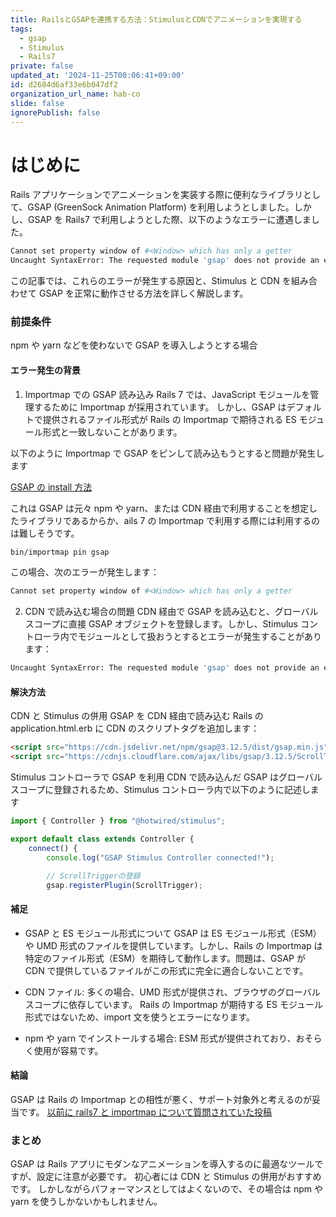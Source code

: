 ```yaml
---
title: RailsとGSAPを連携する方法：StimulusとCDNでアニメーションを実現する
tags:
  - gsap
  - Stimulus
  - Rails7
private: false
updated_at: '2024-11-25T00:06:41+09:00'
id: d2684d6af33e6b047df2
organization_url_name: hab-co
slide: false
ignorePublish: false
---
```


# はじめに

Rails アプリケーションでアニメーションを実装する際に便利なライブラリとして、GSAP (GreenSock Animation Platform) を利用しようとしました。しかし、GSAP を Rails7 で利用しようとした際、以下のようなエラーに遭遇しました。

```bash
Cannot set property window of #<Window> which has only a getter
Uncaught SyntaxError: The requested module 'gsap' does not provide an export named 'gsap'

```

この記事では、これらのエラーが発生する原因と、Stimulus と CDN を組み合わせて GSAP を正常に動作させる方法を詳しく解説します。

### 前提条件

npm や yarn などを使わないで GSAP を導入しようとする場合

#### エラー発生の背景

1. Importmap での GSAP 読み込み
   Rails 7 では、JavaScript モジュールを管理するために Importmap が採用されています。
   しかし、GSAP はデフォルトで提供されるファイル形式が Rails の Importmap で期待される ES モジュール形式と一致しないことがあります。

以下のように Importmap で GSAP をピンして読み込もうとすると問題が発生します

[GSAP の install 方法](https://gsap.com/docs/v3/Installation?tab=yarn&module=esm&method=private+registry&tier=free&club=false&require=false&trial=true)

これは GSAP は元々 npm や yarn、または CDN 経由で利用することを想定したライブラリであるからか、ails 7 の Importmap で利用する際には利用するのは難しそうです。

```bash
bin/importmap pin gsap
```

この場合、次のエラーが発生します：

```bash
Cannot set property window of #<Window> which has only a getter
```

2. CDN で読み込む場合の問題
   CDN 経由で GSAP を読み込むと、グローバルスコープに直接 GSAP オブジェクトを登録します。しかし、Stimulus コントローラ内でモジュールとして扱おうとするとエラーが発生することがあります：

```sh
Uncaught SyntaxError: The requested module 'gsap' does not provide an export named 'gsap'
```

#### 解決方法

CDN と Stimulus の併用
GSAP を CDN 経由で読み込む
Rails の application.html.erb に CDN のスクリプトタグを追加します：

```html
<script src="https://cdn.jsdelivr.net/npm/gsap@3.12.5/dist/gsap.min.js"></script>
<script src="https://cdnjs.cloudflare.com/ajax/libs/gsap/3.12.5/ScrollTrigger.min.js"></script>
```

Stimulus コントローラで GSAP を利用
CDN で読み込んだ GSAP はグローバルスコープに登録されるため、Stimulus コントローラ内で以下のように記述します

```javascript
import { Controller } from "@hotwired/stimulus";

export default class extends Controller {
	connect() {
		console.log("GSAP Stimulus Controller connected!");

		// ScrollTriggerの登録
		gsap.registerPlugin(ScrollTrigger);


```

#### 補足

- GSAP と ES モジュール形式について
  GSAP は ES モジュール形式（ESM）や UMD 形式のファイルを提供しています。しかし、Rails の Importmap は特定のファイル形式（ESM）を期待して動作します。問題は、GSAP が CDN で提供しているファイルがこの形式に完全に適合しないことです。

- CDN ファイル:
  多くの場合、UMD 形式が提供され、ブラウザのグローバルスコープに依存しています。
  Rails の Importmap が期待する ES モジュール形式ではないため、import 文を使うとエラーになります。
- npm や yarn でインストールする場合:
  ESM 形式が提供されており、おそらく使用が容易です。

#### 結論

GSAP は Rails の Importmap との相性が悪く、サポート対象外と考えるのが妥当です。
[以前に rails7 と importmap について質問されていた投稿](https://gsap.com/community/forums/topic/42758-gsap-with-rails-7-and-stimulus/)

### まとめ

GSAP は Rails アプリにモダンなアニメーションを導入するのに最適なツールですが、設定に注意が必要です。
初心者には CDN と Stimulus の併用がおすすめです。
しかしながらパフォーマンスとしてはよくないので、その場合は npm や yarn を使うしかないかもしれません。
